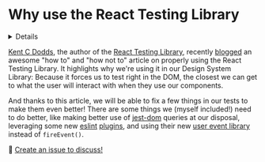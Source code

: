 # Why use the React Testing Library

<details>

```yaml
summary: 'Why should you use the React Testing Library?'
updated: '2020/06/01'
```
</details>

[Kent C Dodds](https://kentcdodds.com), the author of the [React Testing Library](https://testing-library.com/docs/react-testing-library/intro), recently [blogged](https://kentcdodds.com/blog/common-mistakes-with-react-testing-library) an awesome "how to" and "how not to" article on properly using the React Testing Library. It highlights why we're using it in our Design System Library: Because it forces us to test right in the DOM, the closest we can get to what the user will interact with when they use our components.

And thanks to this article, we will be able to fix a few things in our tests to make them even better! There are some things we (myself included!) need to do better, like making better use of [jest-dom](https://www.npmjs.com/package/@testing-library/jest-dom) queries at our disposal, leveraging some new [eslint](https://github.com/testing-library/eslint-plugin-testing-library) [plugins](https://github.com/testing-library/eslint-plugin-jest-dom), and using their new [user event library](https://github.com/testing-library/user-event) instead of `fireEvent()`.

💬 [Create an issue to discuss!](https://github.com/stefcameron/website/issues/new?title=why-use-react-testing-library&template=blog-post-discussion.md&labels=discussion)

